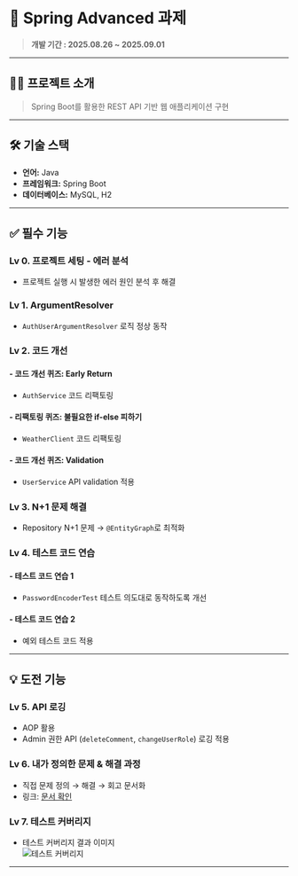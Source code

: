 # 🌟 Spring Advanced 과제
> **개발 기간 : 2025.08.26 ~ 2025.09.01**

---

## 💁‍♀ 프로젝트 소개
> Spring Boot를 활용한 REST API 기반 웹 애플리케이션 구현

---

## 🛠️ 기술 스택
- **언어:** Java
- **프레임워크:** Spring Boot
- **데이터베이스:** MySQL, H2

---

## ✅ 필수 기능

### Lv 0. 프로젝트 세팅 - 에러 분석
- 프로젝트 실행 시 발생한 에러 원인 분석 후 해결

### Lv 1. ArgumentResolver
- `AuthUserArgumentResolver` 로직 정상 동작

### Lv 2. 코드 개선
#### - 코드 개선 퀴즈: Early Return
- `AuthService` 코드 리팩토링

#### - 리팩토링 퀴즈: 불필요한 if-else 피하기
- `WeatherClient` 코드 리팩토링

#### - 코드 개선 퀴즈: Validation
- `UserService` API validation 적용

### Lv 3. N+1 문제 해결
- Repository N+1 문제 → `@EntityGraph`로 최적화

### Lv 4. 테스트 코드 연습
#### - 테스트 코드 연습 1
- `PasswordEncoderTest` 테스트 의도대로 동작하도록 개선

#### - 테스트 코드 연습 2
- 예외 테스트 코드 적용

---

## 💡 도전 기능

### Lv 5. API 로깅
- AOP 활용
- Admin 권한 API (`deleteComment`, `changeUserRole`) 로깅 적용

### Lv 6. 내가 정의한 문제 & 해결 과정
- 직접 문제 정의 → 해결 → 회고 문서화
- 링크: [문서 확인](https://scarlet-lime-d5d.notion.site/DeleteManager-25e883b537e28039a354fe3281ef9062?source=copy_link)

### Lv 7. 테스트 커버리지
- 테스트 커버리지 결과 이미지  
  ![테스트 커버리지](<img width="654" height="634" alt="Image" src="https://github.com/user-attachments/assets/ec8e8966-9fba-443d-b74c-b9ec539ce980" />) 

---
